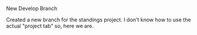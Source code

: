 New Develop Branch

Created a new branch for the standings project. I don't know how to use the actual "project tab" so, here we are. 
